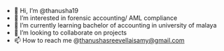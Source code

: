 - 👋 Hi, I’m @thanusha19
- 👀 I’m interested in forensic accounting/ AML compliance 
- 🌱 I’m currently learning bachelor of accounting in university of malaya 
- 💞️ I’m looking to collaborate on projects 
- 📫 How to reach me @thanushasreevellaisamy@gmail.com

<!---
thanusha19/thanusha19 is a ✨ special ✨ repository because its `README.md` (this file) appears on your GitHub profile.
You can click the Preview link to take a look at your changes.
--->
